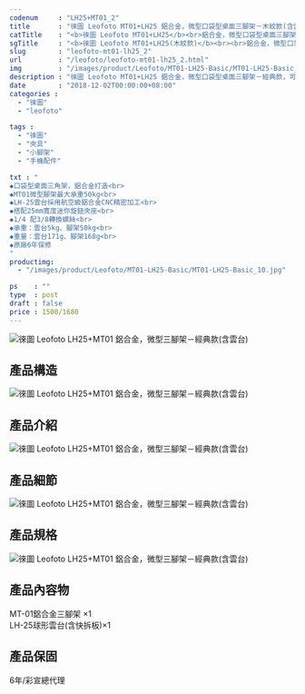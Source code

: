 ```yaml
---
codenum     : "LH25+MT01_2"
title       : "徠圖 Leofoto MT01+LH25 鋁合金，微型口袋型桌面三腳架－木紋款(含雲台) | 彩宣公司貨"
catTitle    : "<b>徠圖 Leofoto MT01+LH25</b><br>鋁合金，微型口袋型桌面三腳架－木紋款(含雲台)<br>(彩宣公司貨)"
sgTitle     : "<b>徠圖 Leofoto MT01+LH25(木紋款)</b><br><br>鋁合金，微型口袋型桌面三腳架(含雲台)<br>(彩宣公司貨)"
slug        : "leofoto-mt01-lh25_2"
url         : "/leofoto/leofoto-mt01-lh25_2.html"
img         : "/images/product/Leofoto/MT01-LH25-Basic/MT01-LH25-Basic_10.jpg"
description : "徠圖 Leofoto MT01+LH25 鋁合金，微型口袋型桌面三腳架－經典款，可負載50公斤，再搭配LH25低重心雲台，讓在拍攝上更加穩定與靈活，彩宣公司貨，原廠6年保修"
date        : "2018-12-02T00:00:00+08:00"
categories :
  - "徠圖"
  - "leofoto"

tags :
  - "徠圖"
  - "夾具"
  - "小腳架"
  - "手機配件"

txt : "
◆口袋型桌面三角架，鋁合金打造<br> 
◆MT01微型腳架最大承重50kg<br> 
◆LH-25雲台採用航空級鋁合金CNC精密加工<br> 
◆搭配25mm寬度迷你旋鈕夾座<br>
◆1/4 配3/8轉換螺絲<br>
◆承重：雲台5kg、腳架50kg<br>
◆重量：雲台171g、腳架168g<br>
◆原廠6年保修
"
productimg:
  - "/images/product/Leofoto/MT01-LH25-Basic/MT01-LH25-Basic_10.jpg"

ps    : ""
type  : post
draft : false
price : 1500/1680
---
```

<p>
<img src="/images/product/Leofoto/MT01-LH25-Basic/MT01-LH25-Basic_05.jpg" alt="徠圖 Leofoto  LH25+MT01 鋁合金，微型三腳架－經典款(含雲台)">
</p>
<h2>產品構造</h2>
<p>
<img src="/images/product/Leofoto/MT01-LH25-Basic/MT01-LH25-Basic_06.jpg" alt="徠圖 Leofoto  LH25+MT01 鋁合金，微型三腳架－經典款(含雲台)">
</p>
<h2>產品介紹</h2>
<p>
<img src="/images/product/Leofoto/MT01-LH25-Basic/MT01-LH25-Basic_07.jpg" alt="徠圖 Leofoto  LH25+MT01 鋁合金，微型三腳架－經典款(含雲台)">
</p>
<h2>產品細節</h2>
<p>
<img src="/images/product/Leofoto/MT01-LH25-Basic/MT01-LH25-Basic_08.jpg" alt="徠圖 Leofoto  LH25+MT01 鋁合金，微型三腳架－經典款(含雲台)">
</p>
<h2>產品規格</h2>
<p>
<img src="/images/product/Leofoto/MT01-LH25-Basic/MT01-LH25-Basic_09.jpg" alt="徠圖 Leofoto  LH25+MT01 鋁合金，微型三腳架－經典款(含雲台)">
</p>
<h2>產品內容物</h2>
<p>
MT-01鋁合金三腳架 ×1 <br>
LH-25球形雲台(含快拆板)×1
</p>
<h2>產品保固</h2>
<p>
6年/彩宣總代理
</p>